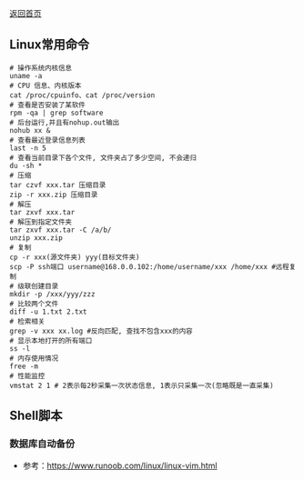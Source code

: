 <p> <a href="../README.md">返回首页</a></p>

## Linux常用命令
```shell
# 操作系统内核信息
uname -a 
# CPU 信息、内核版本
cat /proc/cpuinfo、cat /proc/version
# 查看是否安装了某软件
rpm -qa | grep software
# 后台运行,并且有nohup.out输出
nohub xx &
# 查看最近登录信息列表
last -n 5
# 查看当前目录下各个文件, 文件夹占了多少空间, 不会递归
du -sh *
# 压缩
tar czvf xxx.tar 压缩目录
zip -r xxx.zip 压缩目录
# 解压
tar zxvf xxx.tar
# 解压到指定文件夹
tar zxvf xxx.tar -C /a/b/
unzip xxx.zip
# 复制
cp -r xxx(源文件夹) yyy(目标文件夹)
scp -P ssh端口 username@168.0.0.102:/home/username/xxx /home/xxx #远程复制
# 级联创建目录
mkdir -p /xxx/yyy/zzz
# 比较两个文件
diff -u 1.txt 2.txt
# 检索相关
grep -v xxx xx.log #反向匹配, 查找不包含xxx的内容
# 显示本地打开的所有端口
ss -l 
# 内存使用情况
free -m
# 性能监控
vmstat 2 1 # 2表示每2秒采集一次状态信息, 1表示只采集一次(忽略既是一直采集)
```
## Shell脚本
### 数据库自动备份


- 参考：https://www.runoob.com/linux/linux-vim.html

